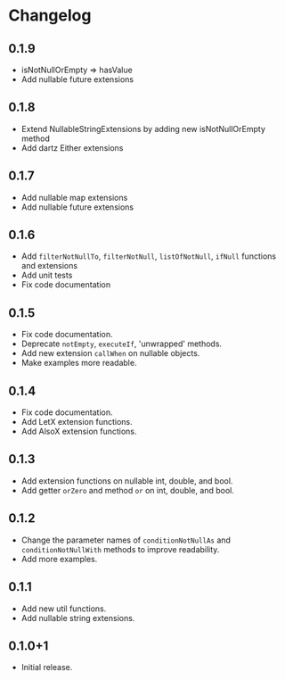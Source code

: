 # Changelog

## 0.1.9
- isNotNullOrEmpty => hasValue
- Add nullable future extensions

## 0.1.8
- Extend NullableStringExtensions by adding new isNotNullOrEmpty method
- Add dartz Either extensions

## 0.1.7
- Add nullable map extensions
- Add nullable future extensions

## 0.1.6
- Add `filterNotNullTo`, `filterNotNull`, `listOfNotNull`, `ifNull` functions and extensions
- Add unit tests
- Fix code documentation

## 0.1.5
- Fix code documentation.
- Deprecate `notEmpty`, `executeIf`, 'unwrapped' methods.
- Add new extension `callWhen` on nullable objects.
- Make examples more readable.

## 0.1.4
- Fix code documentation.
- Add LetX extension functions.
- Add AlsoX extension functions.

## 0.1.3
- Add extension functions on nullable int, double, and bool.
- Add getter `orZero` and method `or` on int, double, and bool.

## 0.1.2

- Change the parameter names of `conditionNotNullAs` and `conditionNotNullWith`
  methods to improve readability.
- Add more examples.

## 0.1.1

- Add new util functions.
- Add nullable string extensions.

## 0.1.0+1

- Initial release.
